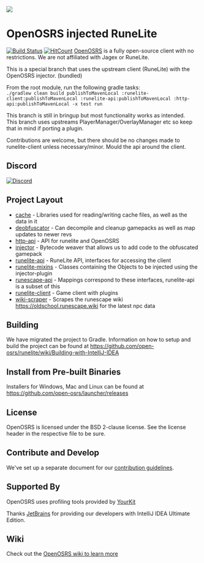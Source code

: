 ![](https://i.imgur.com/0D5106S.png)



# OpenOSRS injected RuneLite 

[![Build Status](https://github.com/open-osrs/runelite/workflows/OpenOSRS%20-%20CI%20(push)/badge.svg)](https://github.com/open-osrs/runelite/actions?query=workflow%3A%22OpenOSRS+-+CI+%28push%29%22)
[![HitCount](http://hits.dwyl.com/open-osrs/runelite.svg?style=flat)](http://hits.dwyl.com/open-osrs/runelite)
[OpenOSRS](https://openosrs.com) is a fully open-source client with no restrictions. We are not affiliated with Jagex or RuneLite.  
  
This is a special branch that uses the upstream client (RuneLite) with the OpenOSRS injector. (bundled)  

From the root module, run the following gradle tasks:  
```./gradlew clean build publishToMavenLocal :runelite-client:publishToMavenLocal :runelite-api:publishToMavenLocal :http-api:publishToMavenLocal -x test run```
  
This branch is still in bringup but most functionality works as intended.  
This branch uses upstreams PlayerManager/OverlayManager etc so keep that in mind if porting a plugin.  
  
Contributions are welcome, but there should be no changes made to runelite-client unless necessary/minor. Mould the api around the client.
## Discord  

[![Discord](https://img.shields.io/discord/373382904769675265.svg)](https://discord.gg/openosrs)

## Project Layout  

- [cache](cache/src/main/java/net/runelite/cache) - Libraries used for reading/writing cache files, as well as the data in it
- [deobfuscator](deobfuscator/src/main/java/net/runelite/deob) - Can decompile and cleanup gamepacks as well as map updates to newer revs
- [http-api](http-api/src/main/java/net/runelite/http/api) - API for runelite and OpenOSRS
- [injector](injector/src/main/java/com/openosrs/injector) - Bytecode weaver that allows us to add code to the obfuscated gamepack
- [runelite-api](runelite-api/src/main/java/net/runelite/api) - RuneLite API, interfaces for accessing the client
- [runelite-mixins](runelite-mixins/src/main/java/net/runelite) - Classes containing the Objects to be injected using the injector-plugin
- [runescape-api](runescape-api/src/main/java/net/runelite) - Mappings correspond to these interfaces, runelite-api is a subset of this
- [runelite-client](runelite-client/src/main/java/net/runelite/client) - Game client with plugins
- [wiki-scraper](wiki-scraper/src/main/java/net/runelite/data) - Scrapes the runescape wiki https://oldschool.runescape.wiki for the latest npc data

## Building  

We have migrated the project to Gradle. Information on how to setup and build the project can be found at https://github.com/open-osrs/runelite/wiki/Building-with-IntelliJ-IDEA

## Install from Pre-built Binaries 

Installers for Windows, Mac and Linux can be found at https://github.com/open-osrs/launcher/releases

## License  

OpenOSRS is licensed under the BSD 2-clause license. See the license header in the respective file to be sure.

## Contribute and Develop  

We've set up a separate document for our [contribution guidelines](https://github.com/open-osrs/runelite/blob/master/.github/CONTRIBUTING.md).

## Supported By  

OpenOSRS uses profiling tools provided by [YourKit](https://www.yourkit.com/)

Thanks [JetBrains](https://www.jetbrains.com/idea/download/) for providing our developers with IntelliJ IDEA Ultimate Edition.

## Wiki

Check out the [OpenOSRS wiki to learn more](https://github.com/open-osrs/runelite/wiki)
